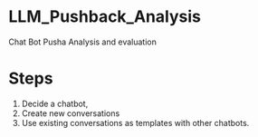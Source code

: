 # LLM_Pushback_Analysis
Chat Bot Pusha Analysis and evaluation


# Steps
1. Decide a chatbot, 
2. Create new conversations
3. Use existing conversations as templates with other chatbots.
